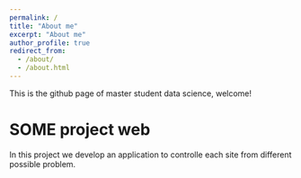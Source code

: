 ```yaml
---
permalink: /
title: "About me"
excerpt: "About me"
author_profile: true
redirect_from: 
  - /about/
  - /about.html
---
```


This is the github page of master student data science, welcome!

SOME project web
======
In this project we develop an application to controlle each site from different possible problem.
